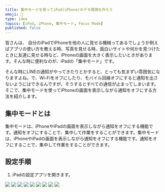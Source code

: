```yaml
---
title: 集中モードを使ってiPad(iPhone)のデモ環境を作ろう
emoji: 📵
type: idea
topics: [iPad, iPhone, 集中モード, Focus Mode]
published: false
---
```

皆さんは、 自分のiPadでiPhoneを他の人に見せる機械ってあるでしょうか例えばアプリの使い方を教える時、写真を見せる時、面白いサイトや何かを見つけたときに友達に見せる時など、iPhoneの画面を大きく表示したいときがあります。そんな時に便利なのが、iPadの「集中モード」です。

そんな時にLINEの通知がやってきたりとかすると、とっても気まずい雰囲気になりますよね。で、Wi-Fiをオフにしたり、モバイル回線オフにすると通知を出さないようにはできるんですが、そうするとすべての通信が止まってしまいます。そこで、集中モードを使ってiPhoneの画面を表示しながら通知をオフにする方法を紹介します。

## 集中モードとは
集中モードは、iPhoneやiPadの画面を表示しながら通知をオフにする機能です。通知をオフにすることで、集中して作業をすることができます。集中モードは、iPhoneやiPadの画面を表示しながら通知をオフにする機能です。通知をオフにすることで、集中して作業をすることができます。

## 設定手順

1. iPadの設定アプリを開きます。

![](/images/focus-mode-for-demo-use/f01.png)
![](/images/focus-mode-for-demo-use/f02.png)
![](/images/focus-mode-for-demo-use/f03.png)
![](/images/focus-mode-for-demo-use/f04.png)
![](/images/focus-mode-for-demo-use/f05.png)
![](/images/focus-mode-for-demo-use/f06.png)
![](/images/focus-mode-for-demo-use/f07.png)
![](/images/focus-mode-for-demo-use/f08.png)
![](/images/focus-mode-for-demo-use/f09.png)

